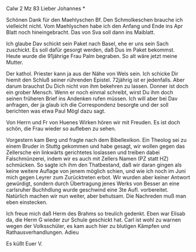 Calw 2 Mz 83
Lieber Johannes <Hesse>*

Schönen Dank für den Maehlyschen Bf. Den Schmolkeschen brauche ich vielleicht nicht. Vom Maehlyschen habe ich den Anfang und Ende ins Apr Blatt noch hineingebracht. Das von Sva soll dann ins Maiblatt.

Ich glaube Dav schickt sein Paket nach Basel, ehe er uns sein Sach zuschickt. Es soll dafür gesorgt werden, daß Dus im Paket bekommst. 
Heute wurde die 91jährige Frau Palm begraben. So alt wäre jetzt meine Mutter.

Der kathol. Priester kann ja aus der Nähe von Wels sein. Ich schicke Dir hiemit den Schluß seiner rührenden Epistel. 72jährig ist er jedenfalls. Aber darum brauchst Du Dich nicht von ihm bekehren zu lassen. 
Donner ist doch ein grober Mensch. Wenn er noch einmal schreibt, wirst Du ihm doch seinen früheren Brief ins Andenken rufen müssen. Ich will aber bei Dav anfragen, der ja glaub ich die Correspondenz besorgte und der soll berichten was etwa Paul Mögl dazu sagt.

Von Herrn und Fr von Huenes Wirken hören wir mit Freuden. Es ist doch schön, die Frau wieder so aufleben zu sehen.

Vorgestern kam Berg und fragte nach dem Bibellexikon. Ein Theolog sei zu einem Bruder in Stuttg gekommen und habe gesagt, wir wollen gegen das Zellersche ein linkwärts gerichtetes loslassen und treiben dabei Falschmünzerei, indem wir es auch mit Zellers Namen (PZ statt HZ) schmücken. So sagte ich ihm den Thatbestand, daß wir daran gingen als keine weitere Auflage von jenem möglich schien, und wie ich noch im Juni mich gegen Leyrer zum Zurücktreten erbot. Wir wurden aber keiner Antwort gewürdigt, sondern durch Übertragung jenes Werks von Besser an eine carlsruher Buchhdlung wurde geschwind eine 3te Aufl. vorbereitet. Natürlich machen wir nun weiter, aber behutsam. Die Nachreden muß man eben einstecken.

Ich freue mich daß Herm des Brahms so treulich gedenkt. Eben war Elisab da, die Herm G wieder zur Schule geschickt hat. Carl ist wohl zu warnen wegen der Volksschüler, es kam auch hier zu blutigen Kämpfen und Rathausverhandlungen. Adieu

 Es küßt Euer V.
